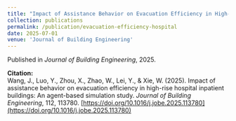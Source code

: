 ```yaml
---
title: "Impact of Assistance Behavior on Evacuation Efficiency in High-Rise Hospital Inpatient Buildings: An Agent-Based Simulation Study"
collection: publications
permalink: /publication/evacuation-efficiency-hospital
date: 2025-07-01
venue: 'Journal of Building Engineering'
---
```


Published in *Journal of Building Engineering*, 2025.  

**Citation:**  
Wang, J., Luo, Y., Zhou, X., Zhao, W., Lei, Y., & Xie, W. (2025). Impact of assistance behavior on evacuation efficiency in high-rise hospital inpatient buildings: An agent-based simulation study. *Journal of Building Engineering*, 112, 113780. [https://doi.org/10.1016/j.jobe.2025.113780](https://doi.org/10.1016/j.jobe.2025.113780)
